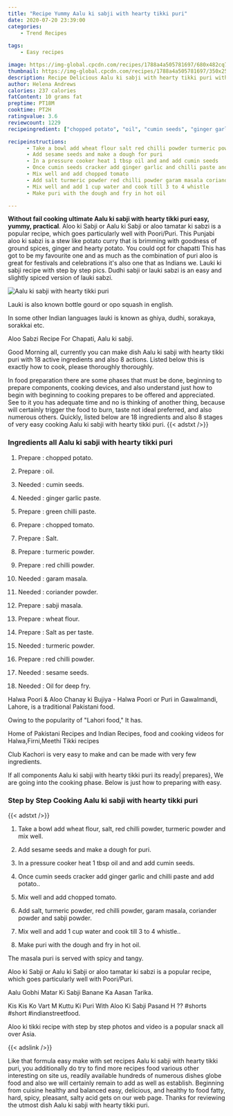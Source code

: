 ```yaml
---
title: "Recipe Yummy Aalu ki sabji with hearty tikki puri"
date: 2020-07-20 23:39:00
categories:
    - Trend Recipes
    
tags:
    - Easy recipes

image: https://img-global.cpcdn.com/recipes/1788a4a505781697/680x482cq70/aalu-ki-sabji-with-hearty-tikki-puri-recipe-main-photo.jpg
thumbnail: https://img-global.cpcdn.com/recipes/1788a4a505781697/350x250cq70/aalu-ki-sabji-with-hearty-tikki-puri-recipe-main-photo.jpg
description: Recipe Delicious Aalu ki sabji with hearty tikki puri with 18 ingredients and 8 stages of easy cooking.
author: Helena Andrews
calories: 237 calories
fatContent: 10 grams fat
preptime: PT18M
cooktime: PT2H
ratingvalue: 3.6
reviewcount: 1229
recipeingredient: ["chopped potato", "oil", "cumin seeds", "ginger garlic paste", "green chilli paste", "chopped tomato", "Salt", "turmeric powder", "red chilli powder", "garam masala", "coriander powder", "sabji masala", "wheat flour", "Salt as per taste", "turmeric powder", "red chilli powder", "sesame seeds", "Oil for deep fry"]

recipeinstructions: 
      - Take a bowl add wheat flour salt red chilli powder turmeric powder and mix well 
      - Add sesame seeds and make a dough for puri 
      - In a pressure cooker heat 1 tbsp oil and and add cumin seeds 
      - Once cumin seeds cracker add ginger garlic and chilli paste and add potato 
      - Mix well and add chopped tomato 
      - Add salt turmeric powder red chilli powder garam masala coriander powder and sabji powder 
      - Mix well and add 1 cup water and cook till 3 to 4 whistle 
      - Make puri with the dough and fry in hot oil

---
```




**Without fail cooking ultimate Aalu ki sabji with hearty tikki puri easy, yummy, practical**. Aloo ki Sabji or Aalu ki Sabji or aloo tamatar ki sabzi is a popular recipe, which goes particularly well with Poori/Puri. This Punjabi aloo ki sabzi is a stew like potato curry that is brimming with goodness of ground spices, ginger and hearty potato. You could opt for chapatti This has got to be my favourite one and as much as the combination of puri aloo is great for festivals and celebrations it&#39;s also one that as Indians we. Lauki ki sabji recipe with step by step pics. Dudhi sabji or lauki sabzi is an easy and slightly spiced version of lauki sabzi.


![Aalu ki sabji with hearty tikki puri](https://img-global.cpcdn.com/recipes/1788a4a505781697/680x482cq70/aalu-ki-sabji-with-hearty-tikki-puri-recipe-main-photo.jpg "Aalu ki sabji with hearty tikki puri")



Lauki is also known bottle gourd or opo squash in english.

In some other Indian languages lauki is known as ghiya, dudhi, sorakaya, sorakkai etc.

Aloo Sabzi Recipe For Chapati, Aalu ki sabji.


Good Morning all, currently you can make dish Aalu ki sabji with hearty tikki puri with 18 active ingredients and also 8 actions. Listed below this is exactly how to cook, please thoroughly thoroughly.

In food preparation there are some phases that must be done, beginning to prepare components, cooking devices, and also understand just how to begin with beginning to cooking prepares to be offered and appreciated. See to it you has adequate time and no is thinking of another thing, because will certainly trigger the food to burn, taste not ideal preferred, and also numerous others. Quickly, listed below are 18 ingredients and also 8 stages of very easy cooking Aalu ki sabji with hearty tikki puri.
{{< adstxt />}}

### Ingredients all Aalu ki sabji with hearty tikki puri


1. Prepare  : chopped potato.

1. Prepare  : oil.

1. Needed  : cumin seeds.

1. Needed  : ginger garlic paste.

1. Prepare  : green chilli paste.

1. Prepare  : chopped tomato.

1. Prepare  : Salt.

1. Prepare  : turmeric powder.

1. Prepare  : red chilli powder.

1. Needed  : garam masala.

1. Needed  : coriander powder.

1. Prepare  : sabji masala.

1. Prepare  : wheat flour.

1. Prepare  : Salt as per taste.

1. Needed  : turmeric powder.

1. Prepare  : red chilli powder.

1. Needed  : sesame seeds.

1. Needed  : Oil for deep fry.


Halwa Poori &amp; Aloo Chanay ki Bujiya - Halwa Poori or Puri in Gawalmandi, Lahore, is a traditional Pakistani food.

Owing to the popularity of &#34;Lahori food,&#34; It has.

Home of Pakistani Recipes and Indian Recipes, food and cooking videos for Halwa,Firni,Meethi Tikki recipes

Club Kachori is very easy to make and can be made with very few ingredients.


If all components Aalu ki sabji with hearty tikki puri its ready| prepares}, We are going into the cooking phase. Below is just how to preparing with easy.

### Step by Step Cooking Aalu ki sabji with hearty tikki puri

{{< adstxt />}}


1. Take a bowl add wheat flour, salt, red chilli powder, turmeric powder and mix well.



1. Add sesame seeds and make a dough for puri.



1. In a pressure cooker heat 1 tbsp oil and and add cumin seeds.



1. Once cumin seeds cracker add ginger garlic and chilli paste and add potato..



1. Mix well and add chopped tomato.



1. Add salt, turmeric powder, red chilli powder, garam masala, coriander powder and sabji powder.



1. Mix well and add 1 cup water and cook till 3 to 4 whistle..



1. Make puri with the dough and fry in hot oil.




The masala puri is served with spicy and tangy.

Aloo ki Sabji or Aalu ki Sabji or aloo tamatar ki sabzi is a popular recipe, which goes particularly well with Poori/Puri.

Aalu Gobhi Matar Ki Sabji Banane Ka Aasan Tarika.

Kis Kis Ko Vart M Kuttu Ki Puri With Aloo Ki Sabji Pasand H ?? #shorts #short #indianstreetfood.

Aloo ki tikki recipe with step by step photos and video is a popular snack all over Asia.


{{< adslink />}}

Like that formula easy make with set recipes Aalu ki sabji with hearty tikki puri, you additionally do try to find more recipes food various other interesting on site us, readily available hundreds of numerous dishes globe food and also we will certainly remain to add as well as establish. Beginning from cuisine healthy and balanced easy, delicious, and healthy to food fatty, hard, spicy, pleasant, salty acid gets on our web page. Thanks for reviewing the utmost dish Aalu ki sabji with hearty tikki puri.
